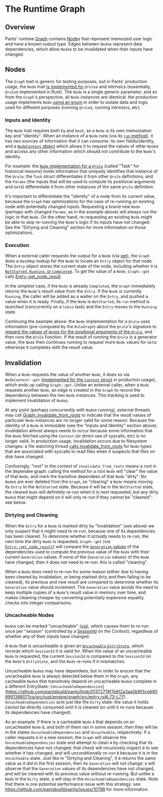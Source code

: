 # The Runtime Graph

## Overview

Pants' runtime [Graph](https://github.com/pantsbuild/pants/blob/01372719f7e6f2a3aa0b9f3ce6909991388071ca/src/rust/engine/graph/src/lib.rs#L547-L572) contains [Node](https://github.com/pantsbuild/pants/blob/01372719f7e6f2a3aa0b9f3ce6909991388071ca/src/rust/engine/graph/src/node.rs#L18-L36)s that represent memoized user logic and have a known output type. Edges between `Node`s represent data dependencies, which allow `Node`s to be invalidated when their inputs have changed.

## Nodes

The `Graph` trait is generic for testing purposes, but in Pants' production usage, the `Node` trait [is implemented for](https://github.com/pantsbuild/pants/blob/01372719f7e6f2a3aa0b9f3ce6909991388071ca/src/rust/engine/src/nodes.rs#L1132-L1139) `@rule`s and intrinsics (essentially, `@rule`s implemented in Rust). The `Node` is a single generic parameter, and so from the `Graph`'s perspective, all `Node` instances are identical: the production usage implements `Node` [using an enum](https://github.com/pantsbuild/pants/blob/01372719f7e6f2a3aa0b9f3ce6909991388071ca/src/rust/engine/src/nodes.rs#L1030-L1044) in order to isolate data and logic used for different purposes (running `@rule`s, running intrinsics, etc).

### Inputs and Identity

The `Node` trait requires both `Eq` and `Hash`, so a `Node` is its own memoization key and "identity". When an instance of a `Node` runs (via its [`run` method](https://github.com/pantsbuild/pants/blob/01372719f7e6f2a3aa0b9f3ce6909991388071ca/src/rust/engine/graph/src/node.rs#L30)), it has two sources of information that it can consume: its own fields/identity, and a [`NodeContext` object](https://github.com/pantsbuild/pants/blob/01372719f7e6f2a3aa0b9f3ce6909991388071ca/src/rust/engine/graph/src/node.rs#L66-L117) which allows it to request the values of other `Node`s and access any other information which should not contribute to the `Node`'s identity.

For example: the [`Node` implementation for a `@rule`](https://github.com/pantsbuild/pants/blob/01372719f7e6f2a3aa0b9f3ce6909991388071ca/src/rust/engine/src/nodes.rs#L936-L996) (called "Task" for historical reasons) holds information that uniquely identifies that instance of the `@rule`: the `Task` struct differentiates it from other `@rule` definitions, and the `Params` (the inputs that will be used to compute its positional arguments and `Get`s) differentiate it from other instances of the same `@rule` definition.

It's important to differentiate the "identity" of a node from its current value, because the `Graph` has optimizations for the case of re-running an existing node with potentially changed inputs. Requesting a brand new `Node` (perhaps with changed `Params`, as in the example above) will always run the logic in that `Node`. On the other hand, re-requesting an existing `Node` might be able to skip re-running the `Node`'s logic if its inputs have not changed. See the "Dirtying and Cleaning" section for more information on those optimizations.

### Execution

When a external caller requests the output for a `Node` (via [get](https://github.com/pantsbuild/pants/blob/01372719f7e6f2a3aa0b9f3ce6909991388071ca/src/rust/engine/graph/src/lib.rs#L689-L704)), the `Graph` does a `HashMap` lookup for the `Node` to locate an `Entry` object for that node. The `Entry` object stores the current state of the node, including whether it is [`NotStarted`, `Running`, or `Completed`](https://github.com/pantsbuild/pants/blob/01372719f7e6f2a3aa0b9f3ce6909991388071ca/src/rust/engine/graph/src/entry.rs#L153-L191). To get the value of a `Node`, `Graph::get` calls [Entry::get_node_result](https://github.com/pantsbuild/pants/blob/01372719f7e6f2a3aa0b9f3ce6909991388071ca/src/rust/engine/graph/src/entry.rs#L361-L374).

In the simplest case, if the `Node` is already `Completed`, the `Graph` immediately returns the `Node`'s result value from the `Entry`. If the `Node` is currently `Running`, the caller will be added as a waiter on the `Entry`, and pushed a value when it is ready. Finally, if the `Node` is `NotStarted`, its `run` method is launched (concurrently on a `tokio` task) and the `Entry` moves to the `Running` state.

Continuing the example above: the `Node` implementation for a `@rule` uses information (pre-computed by the `RuleGraph`) about the `@rule`'s signature to [request the values of `Node`s for the positional arguments of the `@rule`](https://github.com/pantsbuild/pants/blob/01372719f7e6f2a3aa0b9f3ce6909991388071ca/src/rust/engine/src/nodes.rs#L941-L966), and then runs the `@rule` function. If the result of running the `@rule` is a generator value, the `Node` then continues running to request more `Node` values for `Get`s: otherwise it completes with the result value.

## Invalidation

When a `Node` requests the value of another `Node`, it does so via `NodeContext::get` ([implemented for the `Context` struct](https://github.com/pantsbuild/pants/blob/01372719f7e6f2a3aa0b9f3ce6909991388071ca/src/rust/engine/src/context.rs#L418-L456) in production usage), which ends up calling `Graph::get`. Unlike an external caller, when a `Node` requests another `Node`, an edge is created in the `Graph` to record the dependency between the two `Node` instances. This tracking is used to implement invalidation of `Node`s.

At any point (perhaps concurrently with `Node`s running), external threads may call [Graph::invalidate_from_roots](https://github.com/pantsbuild/pants/blob/01372719f7e6f2a3aa0b9f3ce6909991388071ca/src/rust/engine/graph/src/lib.rs#L401-L407) to indicate that the result values of particular `Node` instances are no longer valid for some reason. Because the identity of a `Node` is immutable (see the "Inputs and Identity" section above), invalidation almost always needs to occur because some information that the `Node` fetched using the `Context` (or direct use of syscalls, etc) is no longer valid. In production usage, invalidation occurs due to filesystem changes: a file watching thread [calls invalidate_from_roots](https://github.com/pantsbuild/pants/blob/01372719f7e6f2a3aa0b9f3ce6909991388071ca/src/rust/engine/src/context.rs#L351-L362) for `Node` types that are associated with syscalls to read files when it suspects that files on disk have changed.

Confusingly, "root" in the context of `invalidate_from_roots` means a root in the dependee graph: calling the method for a root `Node` will "clear" the value of that `Node`, and mark the transitive dependees of that `Node` "dirty". No `Node`s are ever deleted from the `Graph`, so "clearing" a `Node` means moving its `Entry` to the `NotStarted` state. Because it will be in the `NotStarted` state, the cleared `Node` will definitely re-run when it is next requested, but any dirty `Node`s that might depend on it will only re-run if they cannot be "cleaned": see below.

### Dirtying and Cleaning

When the `Entry` for a `Node` is marked dirty by "Invalidation" (see above) we only _suspect_ that it might need to re-run, because one of its dependencies has been cleared. To determine whether it _actually_ needs to re-run, the next time the dirty `Node` is requested, `Graph::get` (via [`Entry::get_node_result`](https://github.com/pantsbuild/pants/blob/01372719f7e6f2a3aa0b9f3ce6909991388071ca/src/rust/engine/graph/src/entry.rs#L361-L374)) will compare the [`Generation` values](https://github.com/pantsbuild/pants/blob/01372719f7e6f2a3aa0b9f3ce6909991388071ca/src/rust/engine/graph/src/entry.rs#L37-L57) of the dependencies used to compute the previous value of the `Node` with their current `Generation` values. If none of the (`Generation` values) of the `Node` have changed, then it does not need to re-run: this is called "cleaning".

When a `Node` _does_ need to re-run for some reason (either due to having been cleared by invalidation, or being marked dirty and then failing to be cleaned), its previous and new result are compared to determine whether its `Generation` value should increment. The `Generation` value avoids the need to keep multiple copies of a `Node`'s result value in memory over time, and makes cleaning cheaper by converting potentially expensive equality checks into integer comparisons.

### Uncacheable Nodes

`Node`s can be marked "uncacheable" ([via](https://github.com/pantsbuild/pants/blob/01372719f7e6f2a3aa0b9f3ce6909991388071ca/src/rust/engine/graph/src/node.rs#L32-L35)), which causes them to re-run once per "session" (controlled by a [SessionId](https://github.com/pantsbuild/pants/blob/01372719f7e6f2a3aa0b9f3ce6909991388071ca/src/rust/engine/graph/src/node.rs#L97-L101) on the Context), regardless of whether any of their inputs have changed.

A `Node` that is uncacheable is given an [`Uncacheable` `EntryState`](https://github.com/pantsbuild/pants/blob/01372719f7e6f2a3aa0b9f3ce6909991388071ca/src/rust/engine/graph/src/entry.rs#L70-L72), which records which `SessionId` it is valid for. When the value of an uncacheable `Node` is requested, the current `SessionId` is compared to the `SessionId` on the `Node`'s `EntryState`, and the `Node` re-runs if it mismatches.

Uncacheable `Node`s may have dependees, but in order to ensure that the uncacheable `Node` is always detected below them in the `Graph`, any cacheable `Node`s that transitively depend on uncacheable `Node`s complete in a different EntryState: `[UncacheableDependencies`](https://github.com/pantsbuild/pants/blob/01372719f7e6f2a3aa0b9f3ce6909991388071ca/src/rust/engine/graph/src/entry.rs#L73-L77). `UncacheableDependencies` acts just like the `Dirty` state: the value it holds cannot be directly consumed until it is cleaned (or until it re-runs because its dependencies have changed).

As an example: if there is a cacheable `Node` `A` that depends on an uncacheable `Node` `B`, and both of them ran in some session, then they will be in the states `UncacheableDependencies` and `Uncacheable`, respectively. If a caller requests `A` in a new session, the `Graph` will observe the `UncacheableDependencies` state and attempt to clean `A` by checking that its dependencies have not changed: that check will recursively inspect `B` to see whether it has changed, and will unconditionally re-run `B` because it is in the `Uncacheable` state. Just like in "Dirtying and Cleaning", if `B` returns the same value as it did in the first session, then its `Generation` will not change: `A` will observe that the `Generation` values of its dependencies have not changed, and will be cleaned with its previous value without re-running. But unlike a `Node` in the `Dirty` state, `A` will stay in the `UncacheableDependencies` state. Note that there is one potential performance issue with this strategy: see https://github.com/pantsbuild/pants/issues/10798 for more information.